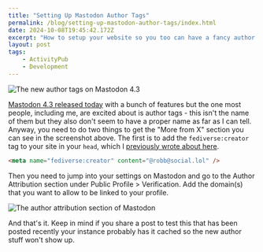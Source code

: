 ```yaml
---
title: "Setting Up Mastodon Author Tags"
permalink: /blog/setting-up-mastodon-author-tags/index.html
date: 2024-10-08T19:45:42.172Z
excerpt: "How to setup your website so you too can have a fancy author tag when your posts are shared"
layout: post
tags:
    - ActivityPub
    - Development
---
```


![The new author tags on Mastodon 4.3](https://cdn.rknight.me/site/author-tag-preview.jpg)

[Mastodon 4.3 released today](https://blog.joinmastodon.org/2024/10/mastodon-4.3/) with a bunch of features but the one most people, including me, are excited about is author tags - this isn't the name of them but they also don't seem to have a proper name as far as I can tell. Anyway, you need to do two things to get the "More from X" section you can see in the screenshot above. The first is to add the `fediverse:creator` tag to your site in your `head`, which I [previously wrote about here](https://rknight.me/blog/highlighting-journalism-with-the-fediverse-creator-tag/).

```html
<meta name="fediverse:creator" content="@robb@social.lol" />
```

Then you need to jump into your settings on Mastodon and go to the Author Attribution section under Public Profile > Verification. Add the domain(s) that you want to allow to be linked to your profile. 

![The author attribution section of Mastodon](https://cdn.rknight.me/site/author-tags-settings.jpg)


And that's it. Keep in mind if you share a post to test this that has been posted recently your instance probably has it cached so the new author stuff won't show up.